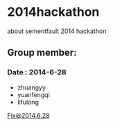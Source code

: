 2014hackathon
=============

about sementfault 2014 hackathon

Group member:
---
### Date : 2014-6-28

* zhuangyy
* yuanfengqi
* lifulong

Fix@2014.6.28
